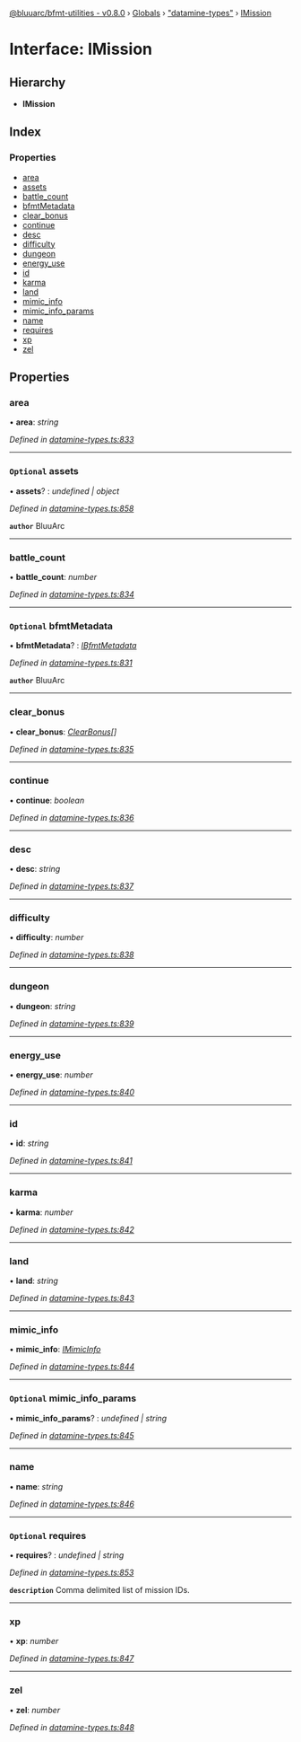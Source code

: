 [@bluuarc/bfmt-utilities - v0.8.0](../README.md) › [Globals](../globals.md) › ["datamine-types"](../modules/_datamine_types_.md) › [IMission](_datamine_types_.imission.md)

# Interface: IMission

## Hierarchy

* **IMission**

## Index

### Properties

* [area](_datamine_types_.imission.md#area)
* [assets](_datamine_types_.imission.md#optional-assets)
* [battle_count](_datamine_types_.imission.md#battle_count)
* [bfmtMetadata](_datamine_types_.imission.md#optional-bfmtmetadata)
* [clear_bonus](_datamine_types_.imission.md#clear_bonus)
* [continue](_datamine_types_.imission.md#continue)
* [desc](_datamine_types_.imission.md#desc)
* [difficulty](_datamine_types_.imission.md#difficulty)
* [dungeon](_datamine_types_.imission.md#dungeon)
* [energy_use](_datamine_types_.imission.md#energy_use)
* [id](_datamine_types_.imission.md#id)
* [karma](_datamine_types_.imission.md#karma)
* [land](_datamine_types_.imission.md#land)
* [mimic_info](_datamine_types_.imission.md#mimic_info)
* [mimic_info_params](_datamine_types_.imission.md#optional-mimic_info_params)
* [name](_datamine_types_.imission.md#name)
* [requires](_datamine_types_.imission.md#optional-requires)
* [xp](_datamine_types_.imission.md#xp)
* [zel](_datamine_types_.imission.md#zel)

## Properties

###  area

• **area**: *string*

*Defined in [datamine-types.ts:833](https://github.com/BluuArc/bfmt-utilities/blob/master/src/datamine-types.ts#L833)*

___

### `Optional` assets

• **assets**? : *undefined | object*

*Defined in [datamine-types.ts:858](https://github.com/BluuArc/bfmt-utilities/blob/master/src/datamine-types.ts#L858)*

**`author`** BluuArc

___

###  battle_count

• **battle_count**: *number*

*Defined in [datamine-types.ts:834](https://github.com/BluuArc/bfmt-utilities/blob/master/src/datamine-types.ts#L834)*

___

### `Optional` bfmtMetadata

• **bfmtMetadata**? : *[IBfmtMetadata](_datamine_types_.ibfmtmetadata.md)*

*Defined in [datamine-types.ts:831](https://github.com/BluuArc/bfmt-utilities/blob/master/src/datamine-types.ts#L831)*

**`author`** BluuArc

___

###  clear_bonus

• **clear_bonus**: *[ClearBonus](../modules/_datamine_types_.md#clearbonus)[]*

*Defined in [datamine-types.ts:835](https://github.com/BluuArc/bfmt-utilities/blob/master/src/datamine-types.ts#L835)*

___

###  continue

• **continue**: *boolean*

*Defined in [datamine-types.ts:836](https://github.com/BluuArc/bfmt-utilities/blob/master/src/datamine-types.ts#L836)*

___

###  desc

• **desc**: *string*

*Defined in [datamine-types.ts:837](https://github.com/BluuArc/bfmt-utilities/blob/master/src/datamine-types.ts#L837)*

___

###  difficulty

• **difficulty**: *number*

*Defined in [datamine-types.ts:838](https://github.com/BluuArc/bfmt-utilities/blob/master/src/datamine-types.ts#L838)*

___

###  dungeon

• **dungeon**: *string*

*Defined in [datamine-types.ts:839](https://github.com/BluuArc/bfmt-utilities/blob/master/src/datamine-types.ts#L839)*

___

###  energy_use

• **energy_use**: *number*

*Defined in [datamine-types.ts:840](https://github.com/BluuArc/bfmt-utilities/blob/master/src/datamine-types.ts#L840)*

___

###  id

• **id**: *string*

*Defined in [datamine-types.ts:841](https://github.com/BluuArc/bfmt-utilities/blob/master/src/datamine-types.ts#L841)*

___

###  karma

• **karma**: *number*

*Defined in [datamine-types.ts:842](https://github.com/BluuArc/bfmt-utilities/blob/master/src/datamine-types.ts#L842)*

___

###  land

• **land**: *string*

*Defined in [datamine-types.ts:843](https://github.com/BluuArc/bfmt-utilities/blob/master/src/datamine-types.ts#L843)*

___

###  mimic_info

• **mimic_info**: *[IMimicInfo](_datamine_types_.imimicinfo.md)*

*Defined in [datamine-types.ts:844](https://github.com/BluuArc/bfmt-utilities/blob/master/src/datamine-types.ts#L844)*

___

### `Optional` mimic_info_params

• **mimic_info_params**? : *undefined | string*

*Defined in [datamine-types.ts:845](https://github.com/BluuArc/bfmt-utilities/blob/master/src/datamine-types.ts#L845)*

___

###  name

• **name**: *string*

*Defined in [datamine-types.ts:846](https://github.com/BluuArc/bfmt-utilities/blob/master/src/datamine-types.ts#L846)*

___

### `Optional` requires

• **requires**? : *undefined | string*

*Defined in [datamine-types.ts:853](https://github.com/BluuArc/bfmt-utilities/blob/master/src/datamine-types.ts#L853)*

**`description`** Comma delimited list of mission IDs.

___

###  xp

• **xp**: *number*

*Defined in [datamine-types.ts:847](https://github.com/BluuArc/bfmt-utilities/blob/master/src/datamine-types.ts#L847)*

___

###  zel

• **zel**: *number*

*Defined in [datamine-types.ts:848](https://github.com/BluuArc/bfmt-utilities/blob/master/src/datamine-types.ts#L848)*
